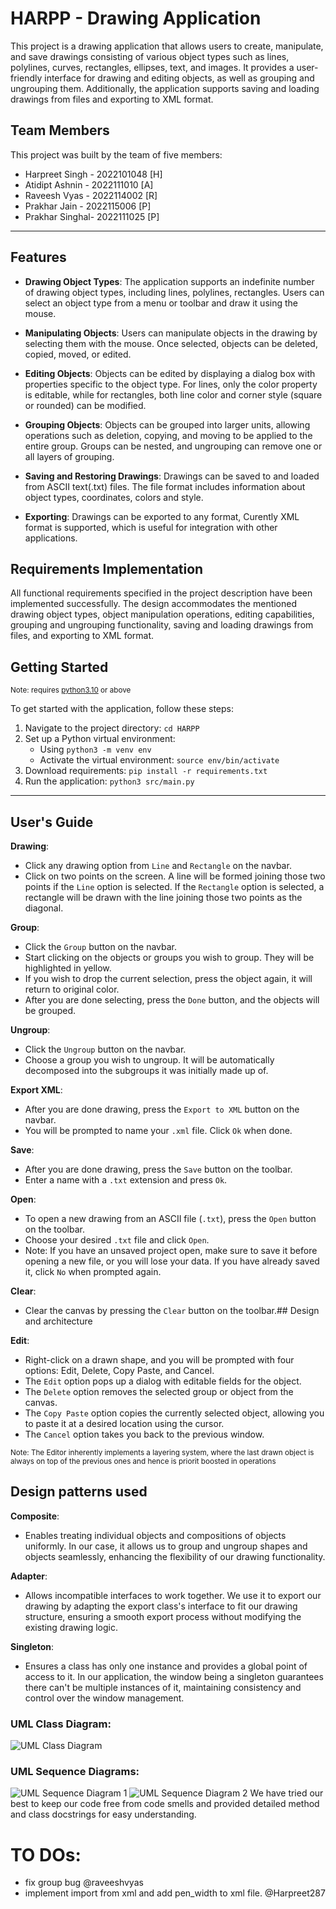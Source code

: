 # HARPP - Drawing Application

This project is a drawing application that allows users to create, manipulate, and save drawings consisting of various object types such as lines, polylines, curves, rectangles, ellipses, text, and images. It provides a user-friendly interface for drawing and editing objects, as well as grouping and ungrouping them. Additionally, the application supports saving and loading drawings from files and exporting to XML format.
## Team Members

This project was built by the team of five members:

- Harpreet Singh - 2022101048 [H]
- Atidipt Ashnin - 2022111010 [A]
- Raveesh Vyas   - 2022114002 [R]
- Prakhar Jain   - 2022115006 [P]
- Prakhar Singhal- 2022111025 [P]
***
## Features

- **Drawing Object Types**: The application supports an indefinite number of drawing object types, including lines, polylines, rectangles. Users can select an object type from a menu or toolbar and draw it using the mouse.

- **Manipulating Objects**: Users can manipulate objects in the drawing by selecting them with the mouse. Once selected, objects can be deleted, copied, moved, or edited.

- **Editing Objects**: Objects can be edited by displaying a dialog box with properties specific to the object type. For lines, only the color property is editable, while for rectangles, both line color and corner style (square or rounded) can be modified.

- **Grouping Objects**: Objects can be grouped into larger units, allowing operations such as deletion, copying, and moving to be applied to the entire group. Groups can be nested, and ungrouping can remove one or all layers of grouping.

- **Saving and Restoring Drawings**: Drawings can be saved to and loaded from ASCII text(.txt) files. The file format includes information about object types, coordinates, colors and style.

- **Exporting**: Drawings can be exported to any format, Curently XML format is supported, which is useful for integration with other applications.

## Requirements Implementation

All functional requirements specified in the project description have been implemented successfully. The design accommodates the mentioned drawing object types, object manipulation operations, editing capabilities, grouping and ungrouping functionality, saving and loading drawings from files, and exporting to XML format.

## Getting Started
<small>Note: requires [python3.10](https://www.python.org/downloads/) or above</small>



To get started with the application, follow these steps:

1. Navigate to the project directory: `cd HARPP`
2. Set up a Python virtual environment:
   - Using `python3 -m venv env`
   - Activate the virtual environment: `source env/bin/activate`
3. Download requirements: `pip install -r requirements.txt`
4. Run the application: `python3 src/main.py`
***
## User's Guide

**Drawing**:
- Click any drawing option from `Line` and `Rectangle` on the navbar.
- Click on two points on the screen. A line will be formed joining those two points if the `Line` option is selected. If the `Rectangle` option is selected, a rectangle will be drawn with the line joining those two points as the diagonal.

**Group**:
- Click the `Group` button on the navbar.
- Start clicking on the objects or groups you wish to group. They will be highlighted in yellow.
- If you wish to drop the current selection, press the object again, it will return to original color.
- After you are done selecting, press the `Done` button, and the objects will be grouped.

**Ungroup**:
- Click the `Ungroup` button on the navbar.
- Choose a group you wish to ungroup. It will be automatically decomposed into the subgroups it was initially made up of.

**Export XML**:
- After you are done drawing, press the `Export to XML` button on the navbar.
- You will be prompted to name your `.xml` file. Click `Ok` when done.

**Save**:
- After you are done drawing, press the `Save` button on the toolbar.
- Enter a name with a `.txt` extension and press `Ok`.

**Open**:
- To open a new drawing from an ASCII file (`.txt`), press the `Open` button on the toolbar.
- Choose your desired `.txt` file and click `Open`.
- Note: If you have an unsaved project open, make sure to save it before opening a new file, or you will lose your data. If you have already saved it, click `No` when prompted again.

**Clear**:
- Clear the canvas by pressing the `Clear` button on the toolbar.## Design and architecture

**Edit**:
- Right-click on a drawn shape, and you will be prompted with four options: Edit, Delete, Copy Paste, and Cancel.
- The `Edit` option pops up a dialog with editable fields for the object.
- The `Delete` option removes the selected group or object from the canvas.
- The `Copy Paste` option copies the currently selected object, allowing you to paste it at a desired location using the cursor.
- The `Cancel` option takes you back to the previous window.

<small> Note: The Editor inherently implements a layering system, where the last drawn object is always on top of the previous ones and hence is priorit boosted in operations </small>

## Design patterns used

**Composite**:
- Enables treating individual objects and compositions of objects uniformly. In our case, it allows us to group and ungroup shapes and objects seamlessly, enhancing the flexibility of our drawing functionality.

**Adapter**: 
- Allows incompatible interfaces to work together. We use it to export our drawing by adapting the export class's interface to fit our drawing structure, ensuring a smooth export process without modifying the existing drawing logic.

**Singleton**:
- Ensures a class has only one instance and provides a global point of access to it. In our application, the window being a singleton guarantees there can't be multiple instances of it, maintaining consistency and control over the window management.


### UML Class Diagram: 
![UML Class Diagram](doc/Class_Diagram.jpeg)
### UML Sequence Diagrams:
![UML Sequence Diagram 1](doc/SequenceDiagramEdit.jpeg)
![UML Sequence Diagram 2](doc/SequenceDiagramSave.jpeg)
We have tried our best to keep our code free from code smells and provided detailed method and class docstrings for easy understanding.

# TO DOs:
- fix group bug @raveeshvyas
- implement import from xml and add pen_width to xml file. @Harpreet287
